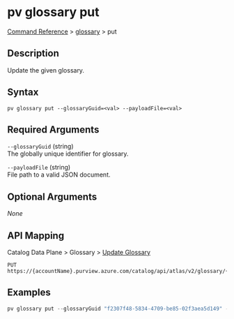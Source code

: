 # pv glossary put
[Command Reference](../../../README.md#command-reference) > [glossary](./main.md) > put

## Description
Update the given glossary.

## Syntax
```
pv glossary put --glossaryGuid=<val> --payloadFile=<val>
```

## Required Arguments
`--glossaryGuid` (string)  
The globally unique identifier for glossary.

`--payloadFile` (string)  
File path to a valid JSON document.

## Optional Arguments
*None*

## API Mapping
Catalog Data Plane > Glossary > [Update Glossary](https://docs.microsoft.com/en-us/rest/api/purview/catalogdataplane/glossary/update-glossary)
```
PUT https://{accountName}.purview.azure.com/catalog/api/atlas/v2/glossary/{glossaryGuid}
```

## Examples
```powershell
pv glossary put --glossaryGuid "f2307f48-5834-4709-be85-02f3aea5d149" --payloadFile "/path/to/file.json"
```